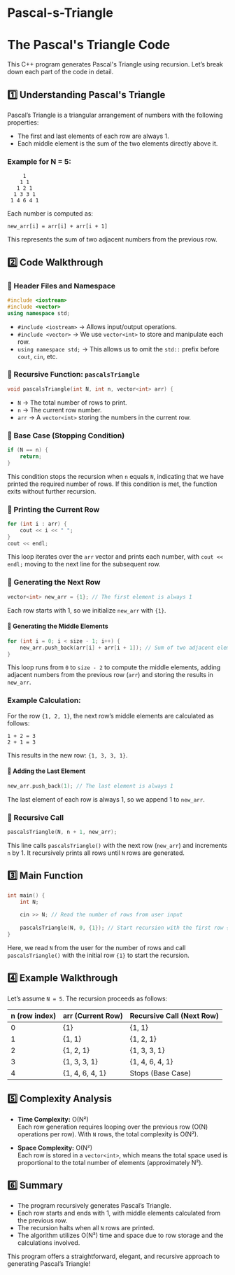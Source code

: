 # Pascal-s-Triangle

# The Pascal's Triangle Code

This C++ program generates Pascal's Triangle using recursion. Let’s break down each part of the code in detail.

## 1️⃣ Understanding Pascal's Triangle

Pascal’s Triangle is a triangular arrangement of numbers with the following properties:
- The first and last elements of each row are always 1.
- Each middle element is the sum of the two elements directly above it.

### Example for N = 5:

```
     1  
    1 1  
   1 2 1  
  1 3 3 1  
 1 4 6 4 1  
```

Each number is computed as:
```
new_arr[i] = arr[i] + arr[i + 1]
```
This represents the sum of two adjacent numbers from the previous row.

## 2️⃣ Code Walkthrough

### 🔹 Header Files and Namespace

```cpp
#include <iostream>
#include <vector>
using namespace std;
```
- `#include <iostream>` → Allows input/output operations.
- `#include <vector>` → We use `vector<int>` to store and manipulate each row.
- `using namespace std;` → This allows us to omit the `std::` prefix before `cout`, `cin`, etc.

### 🔹 Recursive Function: `pascalsTriangle`

```cpp
void pascalsTriangle(int N, int n, vector<int> arr) {
```
- `N` → The total number of rows to print.
- `n` → The current row number.
- `arr` → A `vector<int>` storing the numbers in the current row.

### 🔹 Base Case (Stopping Condition)

```cpp
if (N == n) {
    return;
}
```
This condition stops the recursion when `n` equals `N`, indicating that we have printed the required number of rows. If this condition is met, the function exits without further recursion.

### 🔹 Printing the Current Row

```cpp
for (int i : arr) {
    cout << i << " ";
}
cout << endl;
```
This loop iterates over the `arr` vector and prints each number, with `cout << endl;` moving to the next line for the subsequent row.

### 🔹 Generating the Next Row

```cpp
vector<int> new_arr = {1}; // The first element is always 1
```
Each row starts with 1, so we initialize `new_arr` with `{1}`.

#### 🔸 Generating the Middle Elements

```cpp
for (int i = 0; i < size - 1; i++) {
    new_arr.push_back(arr[i] + arr[i + 1]); // Sum of two adjacent elements
}
```
This loop runs from `0` to `size - 2` to compute the middle elements, adding adjacent numbers from the previous row (`arr`) and storing the results in `new_arr`.

### Example Calculation:
For the row `{1, 2, 1}`, the next row’s middle elements are calculated as follows:
```
1 + 2 = 3  
2 + 1 = 3  
```
This results in the new row: `{1, 3, 3, 1}`.

#### 🔸 Adding the Last Element

```cpp
new_arr.push_back(1); // The last element is always 1
```
The last element of each row is always 1, so we append 1 to `new_arr`.

### 🔹 Recursive Call

```cpp
pascalsTriangle(N, n + 1, new_arr);
```
This line calls `pascalsTriangle()` with the next row (`new_arr`) and increments `n` by 1. It recursively prints all rows until `N` rows are generated.

## 3️⃣ Main Function

```cpp
int main() {
    int N;
    
    cin >> N; // Read the number of rows from user input
    
    pascalsTriangle(N, 0, {1}); // Start recursion with the first row {1}
}
```
Here, we read `N` from the user for the number of rows and call `pascalsTriangle()` with the initial row `{1}` to start the recursion.

## 4️⃣ Example Walkthrough

Let’s assume `N = 5`. The recursion proceeds as follows:

| n (row index) | arr (Current Row)   | Recursive Call (Next Row) |
|---------------|----------------------|----------------------------|
| 0             | {1}                  | {1, 1}                     |
| 1             | {1, 1}               | {1, 2, 1}                  |
| 2             | {1, 2, 1}            | {1, 3, 3, 1}               |
| 3             | {1, 3, 3, 1}         | {1, 4, 6, 4, 1}            |
| 4             | {1, 4, 6, 4, 1}      | Stops (Base Case)          |

## 5️⃣ Complexity Analysis

- **Time Complexity:** O(N²)  
Each row generation requires looping over the previous row (O(N) operations per row). With `N` rows, the total complexity is O(N²).

- **Space Complexity:** O(N²)  
Each row is stored in a `vector<int>`, which means the total space used is proportional to the total number of elements (approximately N²).

## 6️⃣ Summary

- The program recursively generates Pascal’s Triangle.
- Each row starts and ends with 1, with middle elements calculated from the previous row.
- The recursion halts when all `N` rows are printed.
- The algorithm utilizes O(N²) time and space due to row storage and the calculations involved.

This program offers a straightforward, elegant, and recursive approach to generating Pascal’s Triangle!
